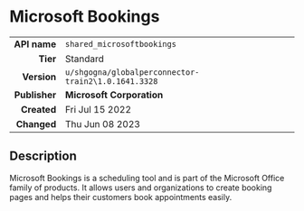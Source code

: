 # Microsoft Bookings
| | |
|-:|-|
|**API name**|`shared_microsoftbookings`|
|**Tier**|Standard|
|**Version**|`u/shgogna/globalperconnector-train2\1.0.1641.3328`|
|**Publisher**|**Microsoft Corporation**|
|**Created**|Fri Jul 15 2022|
|**Changed**|Thu Jun 08 2023|

## Description
Microsoft Bookings is a scheduling tool and is part of the Microsoft Office family of products. It allows users and organizations to create booking pages and helps their customers book appointments easily.
